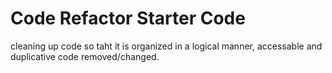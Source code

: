# Code Refactor Starter Code
cleaning up code so taht it is organized in a logical manner, accessable and duplicative code removed/changed.


